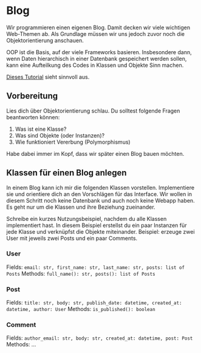 # Blog

Wir programmieren einen eigenen Blog. Damit decken wir viele wichtigen Web-Themen ab. Als Grundlage müssen wir uns jedoch zuvor noch die Objektorientierung anschauen.

OOP ist die Basis, auf der viele Frameworks basieren. Insbesondere dann, wenn Daten hierarchisch in einer Datenbank gespeichert werden sollen, kann eine Aufteilkung des Codes in
Klassen und Objekte Sinn machen.

[Dieses Tutorial](https://jeffknupp.com/blog/2014/06/18/improve-your-python-python-classes-and-object-oriented-programming/) sieht sinnvoll aus.

## Vorbereitung

Lies dich über Objektorientierung schlau. Du solltest folgende Fragen beantworten können:

1) Was ist eine Klasse?
2) Was sind Objekte (oder Instanzen)?
3) Wie funktioniert Vererbung (Polymorphismus)

Habe dabei immer im Kopf, dass wir später einen Blog bauen möchten.

## Klassen für einen Blog anlegen

In einem Blog kann ich mir die folgenden Klassen vorstellen. Implementiere sie und orientiere dich an den Vorschlägen für das Interface.
Wir wollen in diesem Schritt noch keine Datenbank und auch noch keine Webapp haben. Es geht nur um die Klassen und ihre Beziehung zueinander.

Schreibe ein kurzes Nutzungsbeispiel, nachdem du alle Klassen implementiert hast. In diesem Beispiel erstellst du ein paar Instanzen für jede Klasse
und verknüpfst die Objekte miteinander. Beispiel: erzeuge zwei User mit jeweils zwei Posts und ein paar Comments.

### User

Fields: `email: str, first_name: str, last_name: str, posts: list of Posts`
Methods: `full_name(): str, posts(): list of Posts`

### Post

Fields: `title: str, body: str, publish_date: datetime, created_at: datetime, author: User`
Methods: `is_published(): boolean`

### Comment

Fields: `author_email: str, body: str, created_at: datetime, post: Post`
Methods: ...
